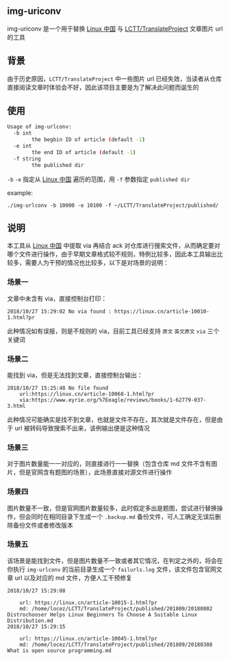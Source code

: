 img-uriconv
---
img-uriconv 是一个用于替换 [Linux 中国](https://linux.cn/) 与 [LCTT/TranslateProject](https://github.com/LCTT/TranslateProject) 文章图片 url 的工具

背景
---
由于历史原因，`LCTT/TranslateProject` 中一些图片 url 已经失效，当读者从仓库直接阅读文章时体验会不好，因此该项目主要是为了解决此问题而诞生的

使用
---

``` bash
Usage of img-urlconv:
  -b int
    	the begbin ID of article (default -1)
  -e int
    	the end ID of article (default -1)
  -f string
    	the published dir
```

`-b` `-e` 指定从 [Linux 中国](https://linux.cn/) 遍历的范围，用 `-f` 参数指定 `published dir`

example:

```
./img-urlconv -b 10000 -e 10100 -f ~/LCTT/TranslateProject/published/
```

说明
---

本工具从 [Linux 中国](https://linux.cn/) 中提取 via 再结合 ack 对仓库进行搜索文件，从而确定要对哪个文件进行操作，由于早期文章格式较不规则，特例比较多，因此本工具输出比较多，需要人为干预的情况也比较多，以下是对场景的说明：

### 场景一

文章中未含有 via，直接控制台打印：

```
2018/10/27 15:29:02 No via found : https://linux.cn/article-10010-1.html?pr
```
此种情况如有误报，则是不规则的 via，目前工具已经支持 `原文` `英文原文` `via` 三个关键词

### 场景二

能找到 via，但是无法找到文章，直接控制台输出：

```
2018/10/27 15:25:48 No file found
    url:https://linux.cn/article-10068-1.html?pr
    via:https://www.eyrie.org/%7Eeagle/reviews/books/1-62779-037-3.html
```
此种情况可能确实是找不到文章，也就是文件不存在，其次就是文件存在，但是由于 url 被转码导致搜索不出来，该例输出便是这种情况

### 场景三

对于图片数量能一一对应的，则直接进行一一替换（包含仓库 md 文件不含有图片，但是官网含有题图的场景），此场景直接对源文件进行操作

### 场景四

图片数量不一致，但是官网图片数量较多，此时假定多出是题图，尝试进行替换操作，但会同时在相同目录下生成一个 `.backup.md` 备份文件，可人工确定无误后删除备份文件或者修改版本

### 场景五

该场景是能找到文件，但是图片数量不一致或者其它情况，在判定之外的，将会在你执行 `img-urlconv` 的当前目录生成一个 `failurls.log` 文件，该文件包含官网文章 url 以及对应的 md 文件，方便人工干预修复

```
2018/10/27 15:29:08

    url: https://linux.cn/article-10015-1.html?pr
    md: /home/locez/LCTT/TranslateProject/published/201809/20180802 Distrochooser Helps Linux Beginners To Choose A Suitable Linux Distribution.md
2018/10/27 15:29:15

    url: https://linux.cn/article-10045-1.html?pr
    md: /home/locez/LCTT/TranslateProject/published/201809/20180308 What is open source programming.md
```

